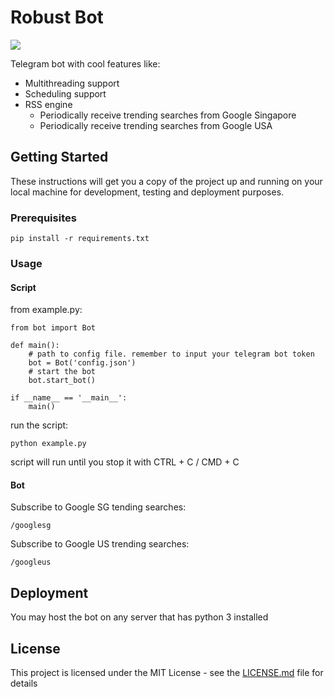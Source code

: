# Robust Bot

<a href="https://www.python.org/">
  <img src="https://img.shields.io/badge/built%20with-Python3-red.svg" />
</a>

Telegram bot with cool features like:
 - Multithreading support
 - Scheduling support
 - RSS engine
    - Periodically receive trending searches from Google Singapore
    - Periodically receive trending searches from Google USA
 
 ## Getting Started

These instructions will get you a copy of the project up and running on your local machine for development, testing and deployment purposes.

### Prerequisites
```
pip install -r requirements.txt
```

### Usage

#### Script

from example.py:
```
from bot import Bot

def main():
    # path to config file. remember to input your telegram bot token
    bot = Bot('config.json')
    # start the bot
    bot.start_bot()

if __name__ == '__main__':
    main()
```

run the script:

```
python example.py
```
script will run until you stop it with CTRL + C / CMD + C

#### Bot 

Subscribe to Google SG tending searches:
```
/googlesg
```
Subscribe to Google US trending searches:
```
/googleus
```

## Deployment

You may host the bot on any server that has python 3 installed

## License

This project is licensed under the MIT License - see the [LICENSE.md](LICENSE.md) file for details

